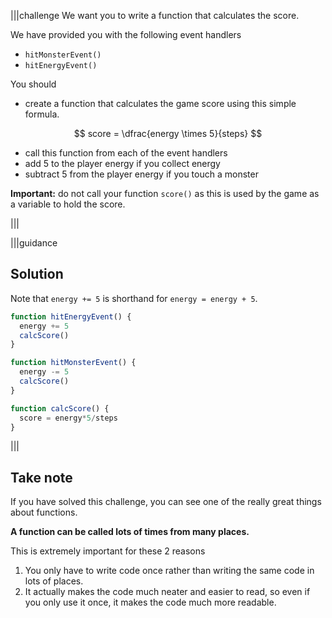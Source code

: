 |||challenge
We want you to write a function that calculates the score.

We have provided you with the following event handlers

- `hitMonsterEvent()`
- `hitEnergyEvent()`

You should 

- create a function that calculates the game score using this simple formula. 

$$
score = \dfrac{energy \times 5}{steps}
$$

- call this function from each of the event handlers
- add 5 to the player energy if you collect energy
- subtract 5 from the player energy if you touch a monster

**Important:** do not call your function `score()` as this is used by the game as a variable to hold the score.

|||

|||guidance
## Solution
Note that `energy += 5` is shorthand for `energy = energy + 5`.

```javascript
function hitEnergyEvent() {
  energy += 5
  calcScore()
}

function hitMonsterEvent() {
  energy -= 5
  calcScore()
}

function calcScore() {
  score = energy*5/steps
}
```
|||

## Take note
If you have solved this challenge, you can see one of the really great things about functions.

**A function can be called lots of times from many places.**

This is extremely important for these 2 reasons

1. You only have to write code once rather than writing the same code in lots of places.
2. It actually makes the code much neater and easier to read, so even if you only use it once, it makes the code much more readable.

